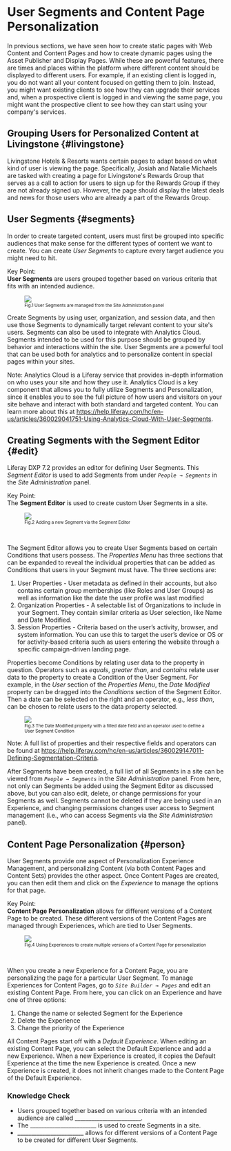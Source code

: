 # User Segments and Content Page Personalization

In previous sections, we have seen how to create static pages with Web Content and Content Pages and how to create dynamic pages using the Asset Publisher and Display Pages. While these are powerful features, there are times and places within the platform where different content should be displayed to different users. For example, if an existing client is logged in, you do not want all your content focused on getting them to join. Instead, you might want existing clients to see how they can upgrade their services and, when a prospective client is logged in and viewing the same page, you might want the prospective client to see how they can start using your company's services.

## Grouping Users for Personalized Content at Livingstone {#livingstone}

Livingstone Hotels & Resorts wants certain pages to adapt based on what kind of user is viewing the page. Specifically, Josiah and Natalie Michaels are tasked with creating a page for Livingstone's Rewards Group that serves as a call to action for users to sign up for the Rewards Group if they are not already signed up. However, the page should display the latest deals and news for those users who are already a part of the Rewards Group.

## User Segments {#segments}

In order to create targeted content, users must first be grouped into specific audiences that make sense for the different types of content we want to create. You can create _User Segments_ to capture every target audience you might need to hit.

<div class="key-point">
Key Point: <br />
<strong>User Segments</strong> are users grouped together based on various criteria that fits with an intended audience.
</div>

<figure>
	<img src="../images/user-segments.png" style="max-height:23%;" />
	<figcaption style="font-size: x-small">Fig.1 User Segments are managed from the Site Administration panel</figcaption>
</figure>

Create Segments by using user, organization, and session data, and then use those Segments to dynamically target relevant content to your site's users. Segments can also be used to integrate with Analytics Cloud. Segments intended to be used for this purpose should be grouped by behavior and interactions within the site. User Segments are a powerful tool that can be used both for analytics and to personalize content in special pages within your sites.

<div class="note">
Note: Analytics Cloud is a Liferay service that provides in-depth information on who uses your site and how they use it. Analytics Cloud is a key component that allows you to fully utilize Segments and Personalization, since it enables you to see the full picture of how users and visitors on your site behave and interact with both standard and targeted content. You can learn more about this at <a href="https://help.liferay.com/hc/en-us/articles/360029041751-Using-Analytics-Cloud-With-User-Segments">https://help.liferay.com/hc/en-us/articles/360029041751-Using-Analytics-Cloud-With-User-Segments</a>.
</div>

## Creating Segments with the Segment Editor {#edit}

Liferay DXP 7.2 provides an editor for defining User Segments. This _Segment Editor_ is used to add Segments from under _`People → Segments`_ in the _Site Administration_ panel.

<div class="key-point">
Key Point: <br />
The <strong>Segment Editor</strong> is used to create custom User Segments in a site.
</div>

<figure>
	<img src="../images/segment-editor.png" style="max-height:30%;" />
	<figcaption style="font-size: x-small">Fig.2 Adding a new Segment via the Segment Editor</figcaption>
</figure>

<br />

The Segment Editor allows you to create User Segments based on certain Conditions that users possess. The _Properties Menu_ has three sections that can be expanded to reveal the individual properties that can be added as Conditions that users in your Segment must have. The three sections are:

1. User Properties - User metadata as defined in their accounts, but also contains certain group memberships (like Roles and User Groups) as well as information like the date the user profile was last modified
2. Organization Properties - A selectable list of Organizations to include in your Segment. They contain similar criteria as User selection, like Name and Date Modified.
3. Session Properties - Criteria based on the user’s activity, browser, and system information. You can use this to target the user’s device or OS or for activity-based criteria such as users entering the website through a specific campaign-driven landing page.

Properties become Conditions by relating user data to the property in question. Operators such as _equals_, _greater than_, and _contains_ relate user data to the property to create a Condition of the User Segment. For example, in the _User_ section of the _Properties Menu_, the _Date Modified_ property can be dragged into the _Conditions_ section of the Segment Editor. Then a date can be selected on the right and an operator, e.g., _less than_, can be chosen to relate users to the data property selected.

<figure>
	<img src="../images/property-operator.png" style="max-height:30%;" />
	<figcaption style="font-size: x-small">Fig.3 The Date Modified property with a filled date field and an operator used to define a User Segment Condition</figcaption>
</figure>

<div class="note">
Note: A full list of properties and their respective fields and operators can be found at <a href="https://help.liferay.com/hc/en-us/articles/360029147011-Defining-Segmentation-Criteria">https://help.liferay.com/hc/en-us/articles/360029147011-Defining-Segmentation-Criteria</a>.
</div>

After Segments have been created, a full list of all Segments in a site can be viewed from _`People → Segments`_ in the _Site Administration_ panel. From here, not only can Segments be added using the Segment Editor as discussed above, but you can also edit, delete, or change permissions for your Segments as well. Segments cannot be deleted if they are being used in an Experience, and changing permissions changes user access to Segment management (i.e., who can access Segments via the _Site Administration_ panel).

## Content Page Personalization {#person}

User Segments provide one aspect of Personalization Experience Management, and personalizing Content (via both Content Pages and Content Sets) provides the other aspect. Once Content Pages are created, you can then edit them and click on the _Experience_ to manage the options for that page.

<div class="key-point">
Key Point: <br />
<strong>Content Page Personalization</strong> allows for different versions of a Content Page to be created. These different versions of the Content Pages are managed through Experiences, which are tied to User Segments.
</div>

<figure>
	<img src="../images/personalizing-page.png" style="max-height:23%;" />
	<figcaption style="font-size: x-small">Fig.4 Using Experiences to create multiple versions of a Content Page for personalization</figcaption>
</figure>

<br />

When you create a new Experience for a Content Page, you are personalizing the page for a particular User Segment. To manage Experiences for Content Pages, go to _`Site Builder → Pages`_ and edit an existing Content Page. From here, you can click on an Experience and have one of three options:

1. Change the name or selected Segment for the Experience
2. Delete the Experience
3. Change the priority of the Experience

All Content Pages start off with a _Default Experience_. When editing an existing Content Page, you can select the Default Experience and add a new Experience. When a new Experience is created, it copies the Default Experience at the time the new Experience is created. Once a new Experience is created, it does not inherit changes made to the Content Page of the Default Experience.

<div class="summary">
<h3>Knowledge Check</h3>
<ul>
  <li>Users grouped together based on various criteria with an intended audience are called ________________________.</li>
  <li>The ________________________ is used to create Segments in a site.</li>
  <li>________________________ allows for different versions of a Content Page to be created for different User Segments.</li>
</ul>
</div>
